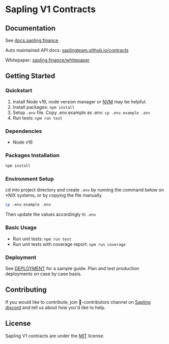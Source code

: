 # Sapling V1 Contracts

## Documentation
See [docs.sapling.finance](https://docs.sapling.finance)

Auto maintained API docs: [saplingteam.github.io/contracts](https://saplingteam.github.io/contracts)

Whitepaper: [sapling.finance/whitepaper](https://sapling.finance/whitepaper)

## Getting Started

### Quickstart
1. Install Node v16, node version manager or [NVM](https://github.com/nvm-sh/nvm) may be helpful. 
2. Install packages: `npm install`
3. Setup `.env` file. Copy .env.example as .env: `cp .env.example .env`
4. Run tests: `npm run test`

### Dependencies

- Node v16

### Packages Installation

```sh
npm install
```

### Environment Setup
cd into project directory and create ```.env``` by running the command below on *NIX systems, or by copying the file manually.

```sh
cp .env.example .env
```

Then update the values accordingly in `.env`

### Basic Usage

- Run unit tests: `npm run test`
- Run unit tests with coverage report: `npm run coverage` 

### Deployment

See [DEPLOYMENT](DEPLOYMENT.md) for a sample guide. Plan and test production deployments on case by case basis. 

## Contributing

If you would like to contribute, join 👥-contributors channel on [Sapling discord](https://discord.gg/BPjRn2wn5F) 
and tell us about how you'd like to help.

## License 
Sapling V1 contracts are under the [MIT](https://raw.githubusercontent.com/SaplingTeam/contracts/v1/LICENSE) license.
